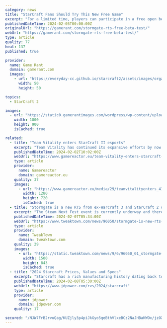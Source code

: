 ```yaml
---
category: news
title: "StarCraft Fans Should Try This New Free Game"
excerpt: "For a limited time, players can participate in a free open beta test for a new real-time strategy game created by former StarCraft and Blizzard devs. Stormgate, the upcoming free-to-play real-time ..."
publishedDateTime: 2024-02-05T00:00:00Z
originalUrl: "https://gamerant.com/stormgate-rts-free-beta-test/"
webUrl: "https://gamerant.com/stormgate-rts-free-beta-test/"
type: article
quality: 77
heat: 137
published: true

provider:
  name: Game Rant
  domain: gamerant.com
  images:
    - url: "https://everyday-cc.github.io/starcraft2/assets/images/organizations/gamerant.com-50x50.jpg"
      width: 50
      height: 50

topics:
  - StarCraft 2

images:
  - url: "https://static0.gamerantimages.com/wordpress/wp-content/uploads/2024/02/stormgate-beta-free-to-play-this-week.jpg"
    width: 1800
    height: 900
    isCached: true

related:
  - title: "Team Vitality enters StarCraft II esports"
    excerpt: "Team Vitality has continued its expansive efforts by now signing an all-South Korean roster that will be competing in the Asian StarCraft II circuit. The roster has been created in partnership with South Korean organisation Onsyde,"
    publishedDateTime: 2024-02-02T10:02:00Z
    webUrl: "https://www.gamereactor.eu/team-vitality-enters-starcraft-ii-esports-1354603/"
    type: article
    provider:
      name: Gamereactor
      domain: gamereactor.eu
    quality: 37
    images:
      - url: "https://www.gamereactor.eu/media/29/teamvitalityenters_4192933b.jpg"
        width: 1280
        height: 720
        isCached: true
  - title: "Stormgate is a new RTS from ex-Warcraft 3 and StarCraft 2 devs, play the demo right now"
    excerpt: "The Steam Next Fest event is currently underway and there's a playable demo for Stormgate, the spiritual successor to Blizzard's StarCraft."
    publishedDateTime: 2024-02-07T05:34:00Z
    webUrl: "https://www.tweaktown.com/news/96050/stormgate-is-new-rts-from-ex-warcraft-3-and-starcraft-2-devs-play-the-demo-right-now/index.html"
    type: article
    provider:
      name: TweakTown
      domain: tweaktown.com
    quality: 29
    images:
      - url: "https://static.tweaktown.com/news/9/6/96050_01_stormgate-is-new-rts-from-ex-warcraft-3-and-starcraft-2-devs-play-the-demo-right-now_full.jpg"
        width: 1500
        height: 843
        isCached: true
  - title: "2024 Starcraft Prices, Values and Specs"
    excerpt: "Starcraft has a rich manufacturing history dating back to 1903 as a producer of farm equipment and later boats. Entering the recreational vehicle marketplace in 1964, Starcraft began producing a folding camping trailer. Eventually, Starcraft added truck ..."
    publishedDateTime: 2024-02-08T05:30:00Z
    webUrl: "https://www.jdpower.com/rvs/2024/starcraft"
    type: article
    provider:
      name: jdpower
      domain: jdpower.com
    quality: 17

secured: "/NJW7FrB2rvuQag/KUZjly3p4piJkGyo5qeBthVlxeBCz2NaJHBaKWOx/jzOXkOwDdkdk6tjUra2P+XymuzkYS092Mi/cEkGwgx6mMqm5Q/GhW+FtGeLkbBl9EOfPa2edttxa5ifgTUKUgnPkxKDhSBiQ9JFLX3q/y8Lu7blUOdGGg8VHFE2YQJeBxa4jnmL6G1qQo8GqN3QAbSkSi7H7f9SDMpf0Q0+ArqfsqZVVkQVknjDPdJ+jXVpPBVRskSy7C0M7UCHXRy7jpOjk5POPLTnjYnW5PDn7FCEgnwsJdezOUc7/yJlvsQNqBBmeDAtbSStyFF1KWsNd0GN9d+9hKf1hdC2QektBCvtYYL5Fwc=;voMXFNp7KWHYqAW4Hwvv7A=="
---
```


